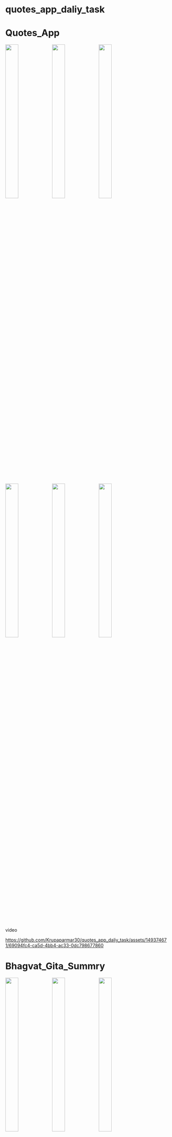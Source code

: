 # quotes_app_daliy_task

# Quotes_App
<p>
  <img src="https://github.com/Krupaparmar30/quotes_app_daliy_task/assets/149374671/5b8f2746-46bc-4d9a-b9bf-a88ec82590ca"width=28% height=35%>
  <img src="https://github.com/Krupaparmar30/quotes_app_daliy_task/assets/149374671/830835fe-1590-449e-bffe-237e0bd1e168"width=28% height=35%>
  <img src="https://github.com/Krupaparmar30/quotes_app_daliy_task/assets/149374671/b21507db-12cb-4909-964d-9304034e60f6"width=28% height=35%>
  <img src="https://github.com/Krupaparmar30/quotes_app_daliy_task/assets/149374671/4127455c-d295-4fe7-8a0c-593d9046e1ab"width=28% height=35%>
  <img src="https://github.com/Krupaparmar30/quotes_app_daliy_task/assets/149374671/da3a5fa1-d1ad-473c-97b5-7274947e55e2"width=28% height=35%>
  <img src="https://github.com/Krupaparmar30/quotes_app_daliy_task/assets/149374671/f712cd1f-7292-4f4f-a07d-dbd3bcfd57fd"width=28% height=35%>
</p>

video


https://github.com/Krupaparmar30/quotes_app_daliy_task/assets/149374671/69094fc4-ca5d-4bb4-ac33-0dc798677860

# Bhagvat_Gita_Summry
<p>
  <img src="https://github.com/Krupaparmar30/quotes_app_daliy_task/assets/149374671/c0c06d18-3c50-4f4a-816a-1c1e8b0711ea"width=28% height=35%>
  <img src="https://github.com/Krupaparmar30/quotes_app_daliy_task/assets/149374671/54544533-fa0f-4955-961b-0de7b06a19ba"width=28% height=35%>
  <img src="https://github.com/Krupaparmar30/quotes_app_daliy_task/assets/149374671/99cb7217-1a3c-4b98-a35c-22441739b6ce"width=28% height=35%>
   <img src="https://github.com/Krupaparmar30/quotes_app_daliy_task/assets/149374671/d0227020-3a61-44e2-b3eb-31d82f96ddc0"width=28% height=35%>
 <img src="https://github.com/Krupaparmar30/quotes_app_daliy_task/assets/149374671/eb937898-2d24-49e5-af37-4b88a9f24a5d"width=28% height=35%>
  <img src="https://github.com/Krupaparmar30/quotes_app_daliy_task/assets/149374671/a4d86c27-7135-4d8f-8c18-2b7fcb6088d9"width=28% height=35%>
 
  
</p>

https://github.com/Krupaparmar30/quotes_app_daliy_task/assets/149374671/b68a4f39-49f7-4469-9218-c1fd09bc4d75



